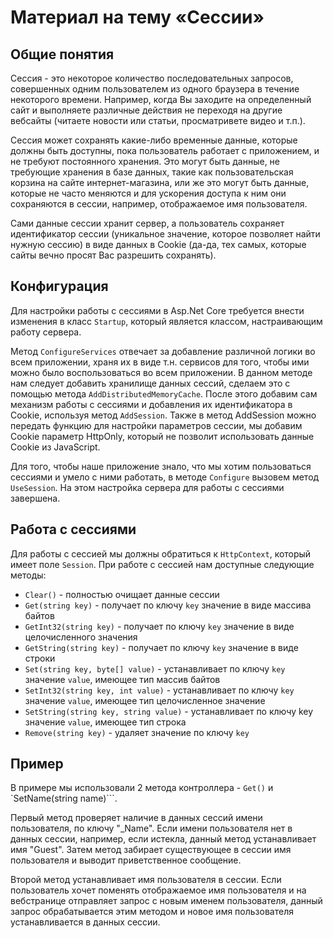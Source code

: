 # Материал на тему «Сессии»

## Общие понятия
Сессия - это некоторое количество последовательных запросов, совершенных одним пользователем из одного браузера в течение некоторого времени. Например, когда Вы заходите на 
определенный сайт и выполняете различные действия не переходя на другие вебсайты (читаете новости или статьи, просматривете видео и т.п.). 

Сессия может сохранять какие-либо временные данные, которые должны быть доступны, пока пользователь работает с приложением, и не требуют постоянного хранения. Это могут быть 
данные, не требующие хранения в базе данных, такие как пользовательская корзина на сайте интернет-магазина, или же это могут быть данные, которые не часто меняются и для 
ускорения доступа к ним они сохраняются в сессии, например, отображаемое имя пользователя.

Сами данные сессии хранит сервер, а пользователь сохраняет идентификатор сессии (уникальное значение, которое позволяет найти нужную сессию) в виде данных в Cookie (да-да, 
тех самых, которые сайты вечно просят Вас разрешить сохранять).

## Конфигурация
Для настройки работы с сессиями в Asp.Net Core требуется внести изменения в класс ```Startup```, который является классом, настраивающим работу сервера.

Метод ```ConfigureServices``` отвечает за добавление различной логики во всем приложении, храня их в виде т.н. сервисов для того, чтобы ими можно было воспользоваться 
во всем приложении. В данном методе нам следует добавить хранилище данных сессий, сделаем это с помощью метода ```AddDistributedMemoryCache```.
После этого добавим сам механизм работы с сессиями и добавления их идентификатора в Cookie, используя метод ```AddSession```. Также в метод AddSession можно передать 
функцию для настройки параметров сессии, мы добавим Cookie параметр HttpOnly, который не позволит использовать данные Cookie из JavaScript.

Для того, чтобы наше приложение знало, что мы хотим пользоваться сессиями и умело с ними работать, в методе ```Configure``` вызовем метод ```UseSession```. На этом настройка 
сервера для работы с сессиями завершена.


## Работа с сессиями
Для работы с сессией мы должны обратиться к ```HttpContext```, который имеет поле ```Session```. При работе с сессией нам доступные следующие методы:

- ```Clear()``` - полностью очищает данные сессии
- ```Get(string key)``` - получает по ключу ```key``` значение в виде массива байтов
- ```GetInt32(string key)``` - получает по ключу ```key``` значение в виде целочисленного значения
- ```GetString(string key)``` - получает по ключу ```key``` значение в виде строки
- ```Set(string key, byte[] value)``` - устанавливает по ключу ```key``` значение ```value```, имеющее тип массив байтов
- ```SetInt32(string key, int value)``` - устанавливает по ключу ```key``` значение ```value```, имеющее тип целочисленное значение
- ```SetString(string key, string value)``` - устанавливает по ключу key значение ```value```, имеющее тип строка
- ```Remove(string key)``` - удаляет значение по ключу ```key```

## Пример
В примере мы использовали 2 метода контроллера - ```Get()``` и `SetName(string name)```.

Первый метод проверяет наличие в данных сессий имени пользователя, по ключу "_Name". Если имени пользователя нет в данных сессии, например, если истекла, данный 
метод устанавливает имя "Guest". Затем метод забирает существующее в сессии имя пользователя и выводит приветственное сообщение.

Второй метод устанавливает имя пользователя в сессии. Если пользователь хочет поменять отображаемое имя пользователя и на вебстранице отправляет запрос с новым именем 
пользователя, данный запрос обрабатывается этим методом и новое имя пользователя устанавливается в данных сессии.
